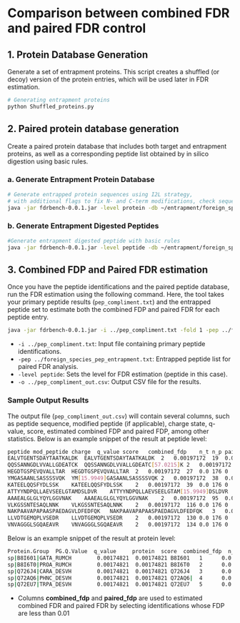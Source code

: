 # Comparison between combined FDR and paired FDR control
## 1. Protein Database Generation
Generate a set of entrapment proteins. This script creates a shuffled (or decoy) version of the protein entries, which will be used later in FDR estimation.
```bash
# Generating entrapment proteins
python Shuffled_proteins.py
```
## 2. Paired protein database generation
Create a paired protein database that includes both target and entrapment proteins, as well as a corresponding peptide list obtained by in silico digestion using basic rules.
### a. Generate Entrapment Protein Database
```bash
# Generate entrapped protein sequences using I2L strategy,
# with additional flags to fix N- and C-term modifications, check sequence quality, and disable small peptides.
java -jar fdrbench-0.0.1.jar -level protein -db ~/entrapment/foreign_species.fasta -o ~/entrapment/foreign_species_I2L_entrapment.fasta -I2L -fix_nc c -check -ns
```
### b. Generate Entrapment Digested Peptides
```bash
#Generate entrapment digested peptide with basic rules
java -jar fdrbench-0.0.1.jar -level peptide -db ~/entrapment/foreign_species.fasta -o ~/entrapment/foreign_species_entrapment_peptide.txt -I2L -minLength 7 -maxLength 60 -fix_nc c -check -ns
```
## 3. Combined FDP and Paired FDR estimation
Once you have the peptide identifications and the paired peptide database, run the FDR estimation using the following command. Here, the tool takes your primary peptide results (`pep_compliment.txt`) and the entrapped peptide set to estimate both the combined FDP and paired FDR for each peptide entry.
```bash
java -jar fdrbench-0.0.1.jar -i ../pep_compliment.txt -fold 1 -pep ../foreign_species_pep_entrapment.txt -level peptide -o ../pep_compliment_out.csv -score 'score:0'
```
  * `-i ../pep_compliment.txt`: Input file containing primary peptide identifications.
  * `-pep ../foreign_species_pep_entrapment.txt`: Entrapped peptide list for paired FDR analysis.
  * `-level peptide`: Sets the level for FDR estimation (peptide in this case).
  * `-o ../pep_compliment_out.csv`: Output CSV file for the results.
  
### Sample Output Results
The output file (`pep_compliment_out.csv`) will contain several columns, such as peptide sequence, modified peptide (if applicable), charge state, q-value, score, estimated combined FDP and paired FDP, among other statistics. Below is an example snippet of the result at peptide level:
```bash
peptide	mod_peptide	charge	q_value	score	combined_fdp	n_t	n_p	paired_fdp	n_p_t_s	n_p_s_t	vt	lower_bound_fdp
EALVTGENTSDAYTAATKALDK	EALVTGENTSDAYTAATKALDK	2	0.00197172	19	0.0	176	0	0.0	0	0	0	0.0
QQSSANNGDLVVALLGDEATCK	QQSSANNGDLVVALLGDEATC[57.0215]K	2	0.00197172	21	0.0	176	0	0.0	0	0	0	0.0
HEGDTGSPEVQVALLTAR	HEGDTGSPEVQVALLTAR	2	0.00197172	27	0.0	176	0	0.0	0	0	0	0.0
YMGASAANLSASSSSVQK	YM[15.9949]GASAANLSASSSSVQK	2	0.00197172	38	0.0	176	0	0.0	0	0	0	0.0
KATEELQQSFYDLSSK	KATEELQQSFYDLSSK	2	0.00197172	39	0.0	176	0	0.0	0	0	0	0.0
ATTYYNDPQLLAEVSEELGTAMDSLDVR	ATTYYNDPQLLAEVSEELGTAM[15.9949]DSLDVR	3	0.00197172	55	0.0	176	0	0.0	0	0	0	0.0
AAAEALGLGLYQYLGGVNAK	AAAEALGLGLYQYLGGVNAK	2	0.00197172	95	0.0	176	0	0.0	0	0	0	0.0
VLKGSSNTESAQLNNK	VLKGSSNTESAQLNNK	2	0.00197172	116	0.0	176	0	0.0	0	0	0	0.0
NAKPAAVAPAPAASPAEDAGVLDFEDFQK	NAKPAAVAPAPAASPAEDAGVLDFEDFQK	3	0.00197172	126	0.0	176	0	0.0	0	0	0	0.0
LLVDTGEMQPLVSEDR	LLVDTGEMQPLVSEDR	2	0.00197172	130	0.0	176	0	0.0	0	0	0	0.0
VNVAGGGLSGQAEAVR	VNVAGGGLSGQAEAVR	2	0.00197172	134	0.0	176	0	0.0	0	0	0	0.0
```
Below is an example snippet of the result at protein level:
```bash
Protein.Group  PG.Q.Value  q_value     protein  score  combined_fdp  n_t   n_p  paired_fdp  n_p_t_s  n_p_s_t  vt  lower_bound_fdp
sp|B8I601|GATA_RUMCH        0.00174821  0.00174821 B8I601   1      0.0           229  0    0.0         0        0        0   0.0
sp|B8I6T0|PROA_RUMCH        0.00174821  0.00174821 B8I6T0   2      0.0           229  0    0.0         0        0        0   0.0
sp|Q726J4|CARA_DESVH        0.00174821  0.00174821 Q726J4   3      0.0           229  0    0.0         0        0        0   0.0
sp|Q72AQ6|PHNC_DESVH        0.00174821  0.00174821 Q72AQ6|  4      0.0           229  0    0.0         0        0        0   0.0
sp|Q72EU7|TRPA_DESVH        0.00174821  0.00174821 Q72EU7   5      0.0           229  0    0.0         0        0        0   0.0
```
  * Columns **combined_fdp** and **paired_fdp** are used to estimated combined FDR and paired FDR by selecting identifications whose FDP are less than 0.01
